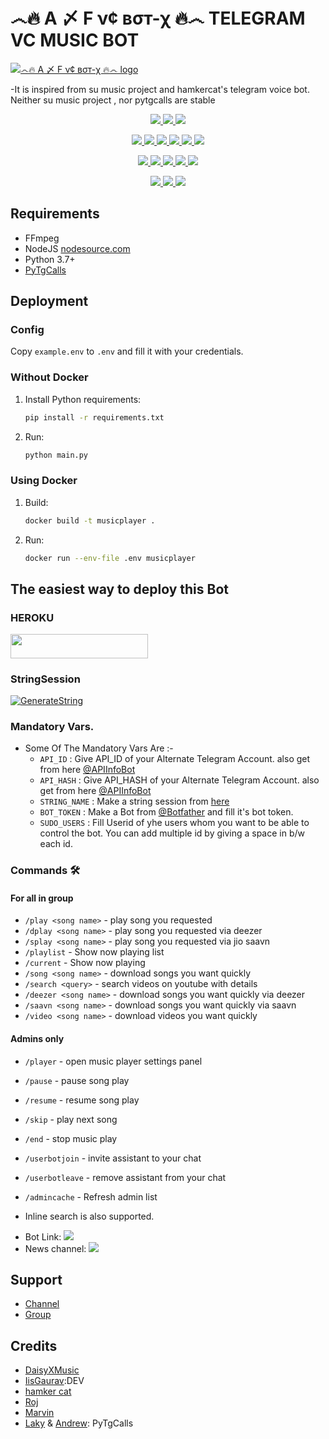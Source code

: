 # ෴🔥 A 〆 F ν¢ вσт-χ 🔥෴ TELEGRAM VC MUSIC BOT 
[![෴🔥 A 〆 F ν¢ вσт-χ 🔥෴ logo](https://telegra.ph/file/5de72ea0a84b582acd1d9.jpg)](http://t.me/The_fsociety)


-It is inspired from su music project and hamkercat's telegram voice bot.
Neither su music project , nor pytgcalls are stable


<p align="center">
<a href="https://app.codacy.com/gh/W2HGalaxy-Op/W2HMusic?utm_source=github.com&utm_medium=referral&utm_content=W2HGalaxy-Op/W2HMusic&utm_campaign=Badge_Grade_Settings" alt="Codacy Badge">
<img src="https://api.codacy.com/project/badge/Grade/6141417ceaf84545bab6bd671503df51" /> </a>
<a href="https://github.com/W2HGalaxy-Op/W2HMusic" alt="Libraries.io dependency status for GitHub repo"> <img src="https://img.shields.io/librariesio/github/W2HGalaxy-Op/W2HMusic" /> </a>
<a href="http://hits.dwyl.com/W2HGalaxy-Op/W2HMusic" alt="HitCount"> <img src="http://hits.dwyl.com/W2HGalaxy-Op/W2HMusic.svg" /> </a>
</p>
<p align="center">
<a href="https://github.com/W2HGalaxy-Op/W2HMusic" alt="GitHub closed issues"> <img src="https://img.shields.io/github/issues-closed-raw/W2HGalaxy-Op/W2HMusic?style=flat&logo=github&color=success" /> </a>
<a href="https://github.com/W2HGalaxy-Op/W2HMusic" alt="GitHub commit activity"> <img src="https://img.shields.io/github/commit-activity/m/W2HGalaxy-Op/W2HMusic" /> </a>
<a href="https://github.com/W2HGalaxy-Op/W2HMusic/graphs/contributors" alt="GitHub contributors"> <img src="https://img.shields.io/github/contributors/W2HGalaxy-Op/W2HMusic?style=flat&logo=github" /> </a>
<a href="https://github.com/W2HGalaxy-Op/W2HMusic/network/members" alt="GitHub forks"> <img src="https://img.shields.io/github/forks/W2HGalaxy-Op/W2HMusic?label=Forks&logo=github" /> </a>
<a href="https://github.com/W2HGalaxy-Op/W2HMusic" alt="GitHub closed pull requests"> <img src="https://img.shields.io/github/issues-pr-closed-raw/W2HGalaxy-Op/W2HMusic?color=success" /> </a>
<a href="https://github.com/W2HGalaxy-Op/W2HMusic" alt="GitHub issues"> <img src="https://img.shields.io/github/issues-raw/W2HGalaxy-Op/W2HMusic?style=flat&logo=github&color=yellow" /> </a>
</p>
<p align="center">
<a href="https://github.com/W2HGalaxy-Op/W2HMusic" alt="GitHub release (latest by date including pre-releases)"> <img src="https://img.shields.io/github/v/release/W2HGalaxy-Op/W2HMusic?include_prereleases?style=flat&logo=github" /> </a>
<a href="https://www.python.org/" alt="made-with-python"> <img src="https://img.shields.io/badge/Made%20with-Python-1f425f.svg?style=flat&logo=python&color=blue" /> </a>
<a href="https://github.com/W2HGalaxy-Op/W2HMusic" alt="Docker!"> <img src="https://aleen42.github.io/badges/src/docker.svg" /> </a>
<a href="https://github.com/W2HGalaxy-Op/W2HMusic" alt="GitHub repo size"> <img src="https://img.shields.io/github/repo-size/W2HGalaxy-Op/W2HMusic" /> </a>
<a href="https://github.com/W2HGalaxy-Op/W2HMusic/blob/master/LICENSE" alt="GPLv3 license"> <img src="https://img.shields.io/badge/License-GPLv3-blue.svg" /> </a>
</p>
<p align="center">
<a href="https://t.me/W2HMusicUpdates" alt="Telegram!"> <img src="https://aleen42.github.io/badges/src/telegram.svg" /> </a>
<a href="https://github.com/W2HGalaxy-Op/W2HMusic/graphs/commit-activity" alt="Maintenance"> <img src="https://img.shields.io/badge/Maintained%3F-yes-green.svg" /> </a>
<a href="https://makeapullrequest.com" alt="PRs Welcome"> <img src="https://img.shields.io/badge/PRs-welcome-brightgreen.svg?style=flat-square" /> </a>
</p>


## Requirements

- FFmpeg
- NodeJS [nodesource.com](https://nodesource.com/)
- Python 3.7+
- [PyTgCalls](https://github.com/pytgcalls/pytgcalls)

## Deployment

### Config

Copy `example.env` to `.env` and fill it with your credentials.

### Without Docker

1. Install Python requirements:
   ```bash
   pip install -r requirements.txt
   ```
2. Run:
   ```bash
   python main.py
   ```

### Using Docker

1. Build:
   ```bash
   docker build -t musicplayer .
   ```
2. Run:
   ```bash
   docker run --env-file .env musicplayer
   ```

## The easiest way to deploy this Bot
### HEROKU
<a href="https://heroku.com/deploy?template=https://github.com/MeIsNoob05/addictadi"> <img src="https://img.shields.io/badge/Deploy%20To%20Heroku-red?style=for-the-badge&logo=heroku" width="220" height="38.45"/></a></p>

### StringSession

[![GenerateString](https://img.shields.io/badge/repl.it-generateString-yellowgreen)](https://replit.com/@GalaxyOp/W2HMusicBot#main.py) 


### Mandatory Vars.

- Some Of The Mandatory Vars Are :-
   - `API_ID` :  Give API_ID of your Alternate Telegram Account. also get from here [@APIInfoBot](https://t.me/APIinfoBot)
   - `API_HASH` :  Give API_HASH of your Alternate Telegram Account. also get from here [@APIInfoBot](https://t.me/APIinfoBot)
   - `STRING_NAME` :  Make a string session from [here](https://replit.com/@QueenArzoo/VCPlayBot)
   - `BOT_TOKEN` :  Make a Bot from [@Botfather](https://t.me/botfather) and fill it's bot token.
   - `SUDO_USERS` :  Fill Userid of yhe users whom you want to be able to control the bot. You can add multiple id by giving a space in b/w each id.


### Commands 🛠
#### For all in group
- `/play <song name>` - play song you requested
- `/dplay <song name>` - play song you requested via deezer
- `/splay <song name>` - play song you requested via jio saavn
- `/playlist` - Show now playing list
- `/current` - Show now playing
- `/song <song name>` - download songs you want quickly
- `/search <query>` - search videos on youtube with details
- `/deezer <song name>` - download songs you want quickly via deezer
- `/saavn <song name>` - download songs you want quickly via saavn
- `/video <song name>` - download videos you want quickly


#### Admins only
- `/player` - open music player settings panel
- `/pause` - pause song play
- `/resume` - resume song play
- `/skip` - play next song
- `/end` - stop music play
- `/userbotjoin` - invite assistant to your chat
- `/userbotleave` - remove assistant from your chat
- `/admincache` - Refresh admin list

- Inline search is also supported.

* Bot Link:  <a href="https://t.me/W2H_Music_1_BOT" alt="W2HMusic"> <img src="https://img.shields.io/badge/%F0%9F%A4%96%20-W2HMusic-blue" /> </a>
* News channel: <a  href="https://t.me/W2H_Userbot" alt="W2HMusic Updates"> <img  src="https://img.shields.io/badge/%F0%9F%92%A1-W2HMusic%20Updates-9cf" /> </a>

## Support
- [Channel](http://t.me/The_fsociety)
- [Group](http://t.me/The_fsociety)

## Credits
- [DaisyXMusic](https://github.com/TeamDaisyX/DaisyXMusic)
- [IisGaurav](https://github.com/IisGaurav):DEV
- [hamker cat](https://github.com/thehamkercat/Telegram_VC_Bot)
- [Roj](https://github.com/rojserbest)
- [Marvin](https://github.com/BlackStoneReborn)
- [Laky](https://github.com/Laky-64) & [Andrew](https://github.com/AndrewLaneX): PyTgCalls

